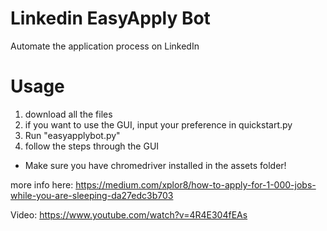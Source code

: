 # Linkedin EasyApply Bot
Automate the application process on LinkedIn

# Usage
1. download all the files
2. if you want to use the GUI, input your preference in quickstart.py
3. Run "easyapplybot.py"
4. follow the steps through the GUI

* Make sure you have chromedriver installed in the assets folder!

more info here: https://medium.com/xplor8/how-to-apply-for-1-000-jobs-while-you-are-sleeping-da27edc3b703

Video: https://www.youtube.com/watch?v=4R4E304fEAs
